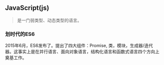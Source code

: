 ## JavaScript(js)
> 是一门弱类型、动态类型的语言。

### 划时代的ES6
2015年6月，ES6发布了。提出了四大组件：Promise, 类，模块，生成器/迭代器。这事实上是在并行语言、面向对象语言，结构化语言和函数式语言四个方向上奠基工作。